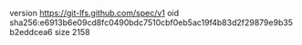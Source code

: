 version https://git-lfs.github.com/spec/v1
oid sha256:e6913b6e09cd8fc0490bdc7510cbf0eb5ac19f4b83d2f29879e9b35b2eddcea6
size 2158
